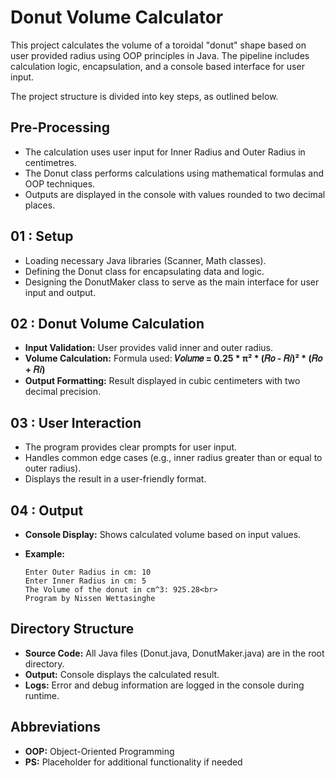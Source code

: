 # Donut Volume Calculator

This project calculates the volume of a toroidal "donut" shape based on user provided radius using OOP principles in Java. The pipeline includes calculation logic, encapsulation, and a console based interface for user input.

The project structure is divided into key steps, as outlined below.

## Pre-Processing
- The calculation uses user input for Inner Radius and Outer Radius in centimetres.
- The Donut class performs calculations using mathematical formulas and OOP techniques.
- Outputs are displayed in the console with values rounded to two decimal places.

## 01 : Setup
- Loading necessary Java libraries (Scanner, Math classes).
- Defining the Donut class for encapsulating data and logic.
- Designing the DonutMaker class to serve as the main interface for user input and output.

## 02 : Donut Volume Calculation
- **Input Validation:** User provides valid inner and outer radius.
- **Volume Calculation:** Formula used:
    **𝑉𝑜𝑙𝑢𝑚𝑒 = 0.25 * π² * (𝑅𝑜 - 𝑅𝑖)² * (𝑅𝑜 + 𝑅𝑖)**
- **Output Formatting:** Result displayed in cubic centimeters with two decimal precision.

## 03 : User Interaction
- The program provides clear prompts for user input.
- Handles common edge cases (e.g., inner radius greater than or equal to outer radius).
- Displays the result in a user-friendly format.

## 04 : Output
- **Console Display:** Shows calculated volume based on input values.
- **Example:**

      Enter Outer Radius in cm: 10  
      Enter Inner Radius in cm: 5  
      The Volume of the donut in cm^3: 925.28<br> 
      Program by Nissen Wettasinghe

## Directory Structure
- **Source Code:** All Java files (Donut.java, DonutMaker.java) are in the root directory.
- **Output:** Console displays the calculated result.
- **Logs:** Error and debug information are logged in the console during runtime.

## Abbreviations
- **OOP:** Object-Oriented Programming
- **PS:** Placeholder for additional functionality if needed
